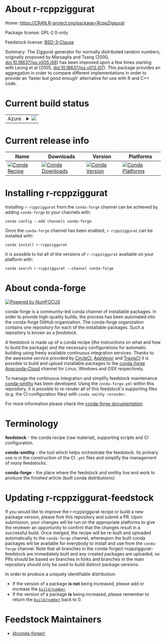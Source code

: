 About r-rcppziggurat
====================

Home: https://CRAN.R-project.org/package=RcppZiggurat

Package license: GPL-2.0-only

Feedstock license: [BSD-3-Clause](https://github.com/conda-forge/r-rcppziggurat-feedstock/blob/master/LICENSE.txt)

Summary: The Ziggurat generator for normally distributed random numbers, originally proposed by Marsaglia and Tsang (2000,  <doi:10.18637/jss.v005.i08>) has been improved upon a few times starting with Leong et al (2005, <doi:10.18637/jss.v012.i07>). This package provides an aggregation in order to compare different implementations in order to provide an 'faster but good enough' alternative for use with R and C++ code.

Current build status
====================


<table>
    
  <tr>
    <td>Azure</td>
    <td>
      <details>
        <summary>
          <a href="https://dev.azure.com/conda-forge/feedstock-builds/_build/latest?definitionId=7255&branchName=master">
            <img src="https://dev.azure.com/conda-forge/feedstock-builds/_apis/build/status/r-rcppziggurat-feedstock?branchName=master">
          </a>
        </summary>
        <table>
          <thead><tr><th>Variant</th><th>Status</th></tr></thead>
          <tbody><tr>
              <td>linux_64_r_base3.6target_platformlinux-64</td>
              <td>
                <a href="https://dev.azure.com/conda-forge/feedstock-builds/_build/latest?definitionId=7255&branchName=master">
                  <img src="https://dev.azure.com/conda-forge/feedstock-builds/_apis/build/status/r-rcppziggurat-feedstock?branchName=master&jobName=linux&configuration=linux_64_r_base3.6target_platformlinux-64" alt="variant">
                </a>
              </td>
            </tr><tr>
              <td>linux_64_r_base4.0target_platformlinux-64</td>
              <td>
                <a href="https://dev.azure.com/conda-forge/feedstock-builds/_build/latest?definitionId=7255&branchName=master">
                  <img src="https://dev.azure.com/conda-forge/feedstock-builds/_apis/build/status/r-rcppziggurat-feedstock?branchName=master&jobName=linux&configuration=linux_64_r_base4.0target_platformlinux-64" alt="variant">
                </a>
              </td>
            </tr><tr>
              <td>osx_64_r_base3.6target_platformosx-64</td>
              <td>
                <a href="https://dev.azure.com/conda-forge/feedstock-builds/_build/latest?definitionId=7255&branchName=master">
                  <img src="https://dev.azure.com/conda-forge/feedstock-builds/_apis/build/status/r-rcppziggurat-feedstock?branchName=master&jobName=osx&configuration=osx_64_r_base3.6target_platformosx-64" alt="variant">
                </a>
              </td>
            </tr><tr>
              <td>osx_64_r_base4.0target_platformosx-64</td>
              <td>
                <a href="https://dev.azure.com/conda-forge/feedstock-builds/_build/latest?definitionId=7255&branchName=master">
                  <img src="https://dev.azure.com/conda-forge/feedstock-builds/_apis/build/status/r-rcppziggurat-feedstock?branchName=master&jobName=osx&configuration=osx_64_r_base4.0target_platformosx-64" alt="variant">
                </a>
              </td>
            </tr><tr>
              <td>win_64_r_base3.6target_platformwin-64</td>
              <td>
                <a href="https://dev.azure.com/conda-forge/feedstock-builds/_build/latest?definitionId=7255&branchName=master">
                  <img src="https://dev.azure.com/conda-forge/feedstock-builds/_apis/build/status/r-rcppziggurat-feedstock?branchName=master&jobName=win&configuration=win_64_r_base3.6target_platformwin-64" alt="variant">
                </a>
              </td>
            </tr><tr>
              <td>win_64_r_base4.0target_platformwin-64</td>
              <td>
                <a href="https://dev.azure.com/conda-forge/feedstock-builds/_build/latest?definitionId=7255&branchName=master">
                  <img src="https://dev.azure.com/conda-forge/feedstock-builds/_apis/build/status/r-rcppziggurat-feedstock?branchName=master&jobName=win&configuration=win_64_r_base4.0target_platformwin-64" alt="variant">
                </a>
              </td>
            </tr>
          </tbody>
        </table>
      </details>
    </td>
  </tr>
</table>

Current release info
====================

| Name | Downloads | Version | Platforms |
| --- | --- | --- | --- |
| [![Conda Recipe](https://img.shields.io/badge/recipe-r--rcppziggurat-green.svg)](https://anaconda.org/conda-forge/r-rcppziggurat) | [![Conda Downloads](https://img.shields.io/conda/dn/conda-forge/r-rcppziggurat.svg)](https://anaconda.org/conda-forge/r-rcppziggurat) | [![Conda Version](https://img.shields.io/conda/vn/conda-forge/r-rcppziggurat.svg)](https://anaconda.org/conda-forge/r-rcppziggurat) | [![Conda Platforms](https://img.shields.io/conda/pn/conda-forge/r-rcppziggurat.svg)](https://anaconda.org/conda-forge/r-rcppziggurat) |

Installing r-rcppziggurat
=========================

Installing `r-rcppziggurat` from the `conda-forge` channel can be achieved by adding `conda-forge` to your channels with:

```
conda config --add channels conda-forge
```

Once the `conda-forge` channel has been enabled, `r-rcppziggurat` can be installed with:

```
conda install r-rcppziggurat
```

It is possible to list all of the versions of `r-rcppziggurat` available on your platform with:

```
conda search r-rcppziggurat --channel conda-forge
```


About conda-forge
=================

[![Powered by NumFOCUS](https://img.shields.io/badge/powered%20by-NumFOCUS-orange.svg?style=flat&colorA=E1523D&colorB=007D8A)](http://numfocus.org)

conda-forge is a community-led conda channel of installable packages.
In order to provide high-quality builds, the process has been automated into the
conda-forge GitHub organization. The conda-forge organization contains one repository
for each of the installable packages. Such a repository is known as a *feedstock*.

A feedstock is made up of a conda recipe (the instructions on what and how to build
the package) and the necessary configurations for automatic building using freely
available continuous integration services. Thanks to the awesome service provided by
[CircleCI](https://circleci.com/), [AppVeyor](https://www.appveyor.com/)
and [TravisCI](https://travis-ci.com/) it is possible to build and upload installable
packages to the [conda-forge](https://anaconda.org/conda-forge)
[Anaconda-Cloud](https://anaconda.org/) channel for Linux, Windows and OSX respectively.

To manage the continuous integration and simplify feedstock maintenance
[conda-smithy](https://github.com/conda-forge/conda-smithy) has been developed.
Using the ``conda-forge.yml`` within this repository, it is possible to re-render all of
this feedstock's supporting files (e.g. the CI configuration files) with ``conda smithy rerender``.

For more information please check the [conda-forge documentation](https://conda-forge.org/docs/).

Terminology
===========

**feedstock** - the conda recipe (raw material), supporting scripts and CI configuration.

**conda-smithy** - the tool which helps orchestrate the feedstock.
                   Its primary use is in the construction of the CI ``.yml`` files
                   and simplify the management of *many* feedstocks.

**conda-forge** - the place where the feedstock and smithy live and work to
                  produce the finished article (built conda distributions)


Updating r-rcppziggurat-feedstock
=================================

If you would like to improve the r-rcppziggurat recipe or build a new
package version, please fork this repository and submit a PR. Upon submission,
your changes will be run on the appropriate platforms to give the reviewer an
opportunity to confirm that the changes result in a successful build. Once
merged, the recipe will be re-built and uploaded automatically to the
`conda-forge` channel, whereupon the built conda packages will be available for
everybody to install and use from the `conda-forge` channel.
Note that all branches in the conda-forge/r-rcppziggurat-feedstock are
immediately built and any created packages are uploaded, so PRs should be based
on branches in forks and branches in the main repository should only be used to
build distinct package versions.

In order to produce a uniquely identifiable distribution:
 * If the version of a package **is not** being increased, please add or increase
   the [``build/number``](https://conda.io/docs/user-guide/tasks/build-packages/define-metadata.html#build-number-and-string).
 * If the version of a package **is** being increased, please remember to return
   the [``build/number``](https://conda.io/docs/user-guide/tasks/build-packages/define-metadata.html#build-number-and-string)
   back to 0.

Feedstock Maintainers
=====================

* [@conda-forge/r](https://github.com/conda-forge/r/)

